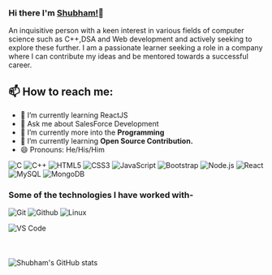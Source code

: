  
### Hi there I'm [Shubham!](https://www.linkedin.com/in/shubham-sandilya-071ba4210/)👋
An inquisitive person with a keen interest in various fields of computer science such as C++,DSA and Web development and actively seeking to explore these further. I am a passionate learner seeking a role in a company where I can contribute my ideas and be mentored towards a successful career.<br>
## 📫 How to reach me: 

<!--
**AkhilGKrishnan/AkhilGKrishnan** is a ✨ _special_ ✨ repository because its `README.md` (this file) appears on your GitHub profile.


Here are some ideas to get you started:
- 🤔 I’m looking for help with ...
- 💬 Ask me about ...
- 📫 How to reach me: ...
- 😄 Pronouns: ...
- ⚡ Fun fact: ...
-->

<!--- 🔭 I’m currently working on [Facemask Detector](https://github.com/AkhilGKrishnan/Face-Mask-Detector)-->
- 🌱 I’m currently learning ReactJS
- 💬 Ask me about SalesForce Development
- 🔭 I’m currently more into the **Programming**
- 🌱 I’m currently learning **Open Source Contribution.**
- 😄 Pronouns: He/His/Him

![C](https://img.shields.io/badge/-C-000000?style=for-the-badge&logo=C)
![C++](https://img.shields.io/badge/-C++-000000?style=for-the-badge&logo=C%2B%2B&logoColor=00599C)
![HTML5](https://img.shields.io/badge/-HTML5-000000?style=for-the-badge&logo=HTML5)
![CSS3](https://img.shields.io/badge/-CSS3-000000?style=for-the-badge&logo=CSS3)
![JavaScript](https://img.shields.io/badge/-JavaScript-000000?style=for-the-badge&logo=javascript)
![Bootstrap](https://img.shields.io/badge/-Bootstrap-333333?style=for-the-badge&logo==bootstrap&logoColor=563D7C)
  ![Node.js](https://img.shields.io/badge/-Node.js-333333?style=for-the-badge&logo==node.js)
  ![React](https://img.shields.io/badge/-React-333333?style=for-the-badge&logo==react)
  ![MySQL](https://img.shields.io/badge/-MySQL-333333?style=for-the-badge&logo==mysql)
  ![MongoDB](https://img.shields.io/badge/-MongoDB-333333?style=for-the-badge&logo==mongodb)



### Some of the technologies I have worked with-</br>
![Git](http://img.shields.io/badge/-Git-000000?style=for-the-badge&logo=Git)
![Github](http://img.shields.io/badge/-Github-000000?style=for-the-badge&logo=Github&logoColor=green)
![Linux](http://img.shields.io/badge/-Linux-000000?style=for-the-badge&logo=linux)

![VS Code](http://img.shields.io/badge/-VS%20Code-000000?style=for-the-badge&logo=Visual-studio-code&logoColor=blue)
</br></br></br></br>
![Shubham's GitHub stats](https://github-readme-stats.vercel.app/api?username=shubhamsandilya&theme=radical&show_icons=true)
